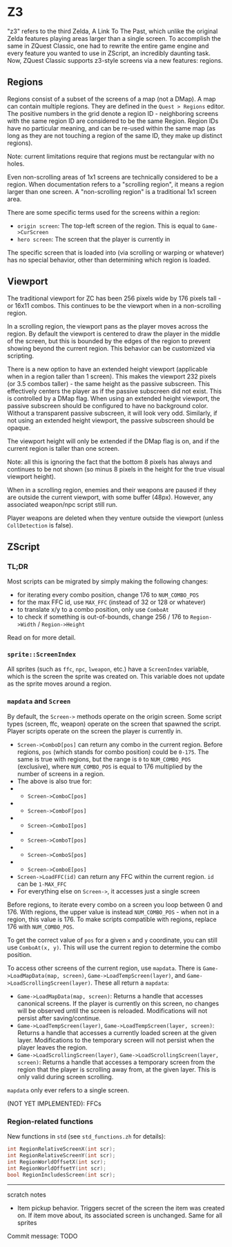 # Z3

"z3" refers to the third Zelda, A Link To The Past, which unlike the original Zelda features playing areas larger than a single screen. To accomplish the same in ZQuest Classic, one had to rewrite the entire game engine and every feature you wanted to use in ZScript, an incredibly daunting task. Now, ZQuest Classic supports z3-style screens via a new features: regions.

## Regions

Regions consist of a subset of the screens of a map (not a DMap). A map can contain multiple regions. They are defined in the `Quest > Regions` editor. The positive numbers in the grid denote a region ID - neighboring screens with the same region ID are considered to be the same Region. Region IDs have no particular meaning, and can be re-used within the same map (as long as they are not touching a region of the same ID, they make up distinct regions).

Note: current limitations require that regions must be rectangular with no holes.

Even non-scrolling areas of 1x1 screens are technically considered to be a region. When documentation refers to a "scrolling region", it means a region larger than one screen. A "non-scrolling region" is a traditional 1x1 screen area.

There are some specific terms used for the screens within a region:

* `origin screen`: The top-left screen of the region. This is equal to `Game->CurScreen`
* `hero screen`: The screen that the player is currently in

The specific screen that is loaded into (via scrolling or warping or whatever) has no special behavior, other than determining which
region is loaded.

## Viewport

The traditional viewport for ZC has been 256 pixels wide by 176 pixels tall - or 16x11 combos. This continues to be the viewport when in a non-scrolling region.

In a scrolling region, the viewport pans as the player moves across the region. By default the viewport is centered to draw the player in the middle of the screen, but this is bounded by the edges of the region to prevent showing beyond the current region. This behavior can be customized via scripting.

There is a new option to have an extended height viewport (applicable when in a region taller than 1 screen). This makes the viewport 232 pixels (or 3.5 combos taller) - the same height as the passive subscreen. This effectively centers the player as if the passive subscreen did not exist. This is controlled by a DMap flag. When using an extended height viewport, the passive subscreen should be configured to have no background color. Without a transparent passive subscreen, it will look very odd. Similarly, if not using an extended height viewport, the passive subscreen should be opaque.

The viewport height will only be extended if the DMap flag is on, and if the current region is taller than one screen.

Note: all this is ignoring the fact that the bottom 8 pixels has always and continues to be not shown (so minus 8 pixels in the height for the true visual viewport height).

When in a scrolling region, enemies and their weapons are paused if they are outside the current viewport, with some buffer (48px). However, any associated weapon/npc script still run.

Player weapons are deleted when they venture outside the viewport (unless `CollDetection` is false).

## ZScript

### TL;DR

Most scripts can be migrated by simply making the following changes:

* for iterating every combo position, change 176 to `NUM_COMBO_POS`
* for the max FFC id, use `MAX_FFC` (instead of 32 or 128 or whatever)
* to translate x/y to a combo position, only use `ComboAt`
* to check if something is out-of-bounds, change 256 / 176 to `Region->Width` / `Region->Height`

Read on for more detail.

### `sprite::ScreenIndex`

All sprites (such as `ffc`, `npc`, `lweapon`, etc.) have a `ScreenIndex` variable, which is the screen the sprite was created on. This variable does not update as the sprite moves around a region.

### `mapdata` and `Screen`

By default, the `Screen->` methods operate on the origin screen. Some script types (screen, ffc, weapon) operate on the screen that spawned the script. Player scripts operate on the screen the player is currently in.

* `Screen->ComboD[pos]` can return any combo in the current region. Before regions, `pos` (which stands for combo position) could be `0-175`. The same is true with regions, but the range is `0` to `NUM_COMBO_POS` (exclusive), where `NUM_COMBO_POS` is equal to 176 multiplied by the number of screens in a region.
* The above is also true for:
* * `Screen->ComboC[pos]`
* * `Screen->ComboF[pos]`
* * `Screen->ComboI[pos]`
* * `Screen->ComboT[pos]`
* * `Screen->ComboS[pos]`
* * `Screen->ComboE[pos]`
* `Screen->LoadFFC(id)` can return any FFC within the current region. `id` can be `1-MAX_FFC`
* For everything else on `Screen->`, it accesses just a single screen

Before regions, to iterate every combo on a screen you loop between 0 and 176. With regions, the upper value is instead `NUM_COMBO_POS` - when not in a region, this value is 176. To make scripts compatible with regions, replace 176 with `NUM_COMBO_POS`.

To get the correct value of `pos` for a given `x` and `y` coordinate, you can still use `ComboAt(x, y)`. This will use the current region to determine the combo position.

To access other screens of the current region, use `mapdata`. There is `Game->LoadMapData(map, screen)`, `Game->LoadTempScreen(layer)`, and `Game->LoadScrollingScreen(layer)`. These all return a `mapdata`:

* `Game->LoadMapData(map, screen)`: Returns a handle that accesses canonical screens. If the player is currently on this screen, no changes will be observed until the screen is reloaded. Modifications will not persist after saving/continue.
* `Game->LoadTempScreen(layer)`, `Game->LoadTempScreen(layer, screen)`: Returns a handle that accesses a currently loaded screen at the given layer. Modifications to the temporary screen will not persist when the player leaves the region.
* `Game->LoadScrollingScreen(layer)`, `Game->LoadScrollingScreen(layer, screen)`: Returns a handle that accesses a temporary screen from the region that the player is scrolling away from, at the given layer. This is only valid during screen scrolling.

`mapdata` only ever refers to a single screen.

(NOT YET IMPLEMENTED): FFCs

### Region-related functions

New functions in `std` (see `std_functions.zh` for details):

```c
int RegionRelativeScreenX(int scr);
int RegionRelativeScreenY(int scr);
int RegionWorldOffsetX(int scr);
int RegionWorldOffsetY(int scr);
bool RegionIncludesScreen(int scr);
```



______

scratch notes

- Item pickup behavior. Triggers secret of the screen the item was created on. If item move about, its associated screen is unchanged. Same for all sprites

Commit message: TODO

